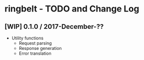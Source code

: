 # ringbelt - TODO and Change Log

## [WIP] 0.1.0 / 2017-December-??

- Utility functions
  - Request parsing
  - Response generation
  - Error translation
